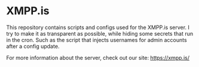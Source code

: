 # XMPP.is

This repository contains scripts and configs used for the XMPP.is server. I try to make it as transparent as possible, while hiding some secrets that run in the cron. Such as the script that injects usernames for admin accounts after a config update.

For more information about the server, check out our site: https://xmpp.is/
